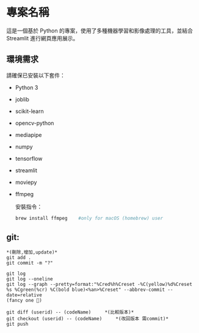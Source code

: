# 專案名稱

這是一個基於 Python 的專案，使用了多種機器學習和影像處理的工具，並結合 Streamlit 進行網頁應用展示。

## 環境需求

請確保已安裝以下套件：

- Python 3
- joblib
- scikit-learn
- opencv-python
- mediapipe
- numpy
- tensorflow
- streamlit
- moviepy
- ffmpeg
  
  安裝指令：
  ```bash
  brew install ffmpeg    #only for macOS (homebrew) user 

## git:

    *(刪除,增加,update)*
    git add .
    git commit -m "?"

    git log
    git log --oneline
    git log --graph --pretty=format:"%Cred%h%Creset -%C(yellow)%d%Creset %s %Cgreen(%cr) %C(bold blue)<%an>%Creset" --abbrev-commit --date=relative
    (fancy one 🗿)

    git diff (userid) -- (codeName)     *(比較版本)*
    git checkout (userid) -- (codeName)     *(改回版本 需commit)*
    git push
